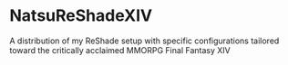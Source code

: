 # NatsuReShadeXIV
A distribution of my ReShade setup with specific configurations tailored toward the critically acclaimed MMORPG Final Fantasy XIV
